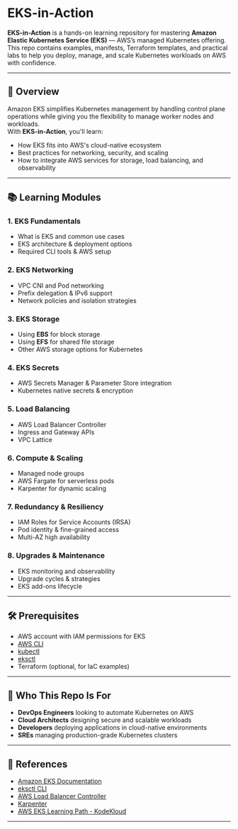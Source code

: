 # EKS-in-Action

**EKS-in-Action** is a hands-on learning repository for mastering **Amazon Elastic Kubernetes Service (EKS)** — AWS’s managed Kubernetes offering.  
This repo contains examples, manifests, Terraform templates, and practical labs to help you deploy, manage, and scale Kubernetes workloads on AWS with confidence.

---

## 📌 Overview
Amazon EKS simplifies Kubernetes management by handling control plane operations while giving you the flexibility to manage worker nodes and workloads.  
With **EKS-in-Action**, you'll learn:
- How EKS fits into AWS's cloud-native ecosystem
- Best practices for networking, security, and scaling
- How to integrate AWS services for storage, load balancing, and observability

---

## 📚 Learning Modules

### 1. **EKS Fundamentals**
- What is EKS and common use cases
- EKS architecture & deployment options
- Required CLI tools & AWS setup

### 2. **EKS Networking**
- VPC CNI and Pod networking
- Prefix delegation & IPv6 support
- Network policies and isolation strategies

### 3. **EKS Storage**
- Using **EBS** for block storage
- Using **EFS** for shared file storage
- Other AWS storage options for Kubernetes

### 4. **EKS Secrets**
- AWS Secrets Manager & Parameter Store integration
- Kubernetes native secrets & encryption

### 5. **Load Balancing**
- AWS Load Balancer Controller
- Ingress and Gateway APIs
- VPC Lattice

### 6. **Compute & Scaling**
- Managed node groups
- AWS Fargate for serverless pods
- Karpenter for dynamic scaling

### 7. **Redundancy & Resiliency**
- IAM Roles for Service Accounts (IRSA)
- Pod identity & fine-grained access
- Multi-AZ high availability

### 8. **Upgrades & Maintenance**
- EKS monitoring and observability
- Upgrade cycles & strategies
- EKS add-ons lifecycle

---

## 🛠 Prerequisites
- AWS account with IAM permissions for EKS
- [AWS CLI](https://docs.aws.amazon.com/cli/latest/userguide/install-cliv2.html)
- [kubectl](https://kubernetes.io/docs/tasks/tools/)
- [eksctl](https://eksctl.io/)
- Terraform (optional, for IaC examples)

---

## 🎯 Who This Repo Is For
- **DevOps Engineers** looking to automate Kubernetes on AWS
- **Cloud Architects** designing secure and scalable workloads
- **Developers** deploying applications in cloud-native environments
- **SREs** managing production-grade Kubernetes clusters

---

## 📖 References
- [Amazon EKS Documentation](https://docs.aws.amazon.com/eks/)
- [eksctl CLI](https://eksctl.io/)
- [AWS Load Balancer Controller](https://kubernetes-sigs.github.io/aws-load-balancer-controller/)
- [Karpenter](https://karpenter.sh/)
- [AWS EKS Learning Path - KodeKloud](https://learn.kodekloud.com/user/courses/aws-eks)

---
